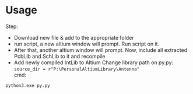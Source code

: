 # Usage
Step:<br>
+ Download new file & add to the appropriate folder
+ run script, a new altium window will prompt. Run script on it.
+ After that, another altium window will prompt. Now, include all extracted PcbLib and SchLib to it and recompile
+ Add newly compiled IntLib to Altium
Change library path on py.py: ```source_dir = r"P:\PersonalAltiumLibrary\Antenna"```<br>
cmd:<br>
```
python3.exe py.py 
```